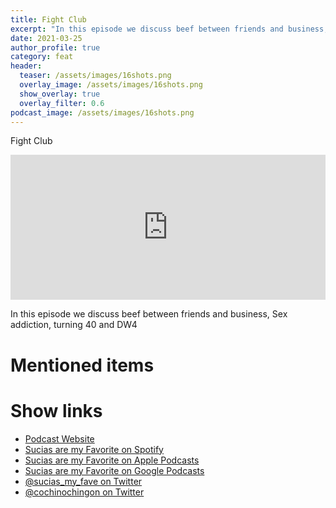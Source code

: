 ```yaml
---
title: Fight Club
excerpt: "In this episode we discuss beef between friends and business, Sex addiction, turning 40 and DW4"
date: 2021-03-25
author_profile: true
category: feat
header:
  teaser: /assets/images/16shots.png
  overlay_image: /assets/images/16shots.png
  show_overlay: true
  overlay_filter: 0.6
podcast_image: /assets/images/16shots.png
---
```


Fight Club

<iframe src="https://open.spotify.com/embed-podcast/episode/7MVLZ2FoIifFtr9tePj9nG" width="100%" height="232" frameborder="0" allowtransparency="true" allow="encrypted-media"></iframe>

In this episode we discuss beef between friends and business, Sex addiction, turning 40 and DW4

# Mentioned items



# Show links

* <i class=fas fa-link></i> [Podcast Website](https://cochinochingon.com)
* <i class=fab fa-spotify></i> [Sucias are my Favorite on Spotify](https://open.spotify.com/show/3XjoipCU3QzeIaQAAQpBdW)
* <i class=fas fa-podcast></i> [Sucias are my Favorite on Apple Podcasts](https://podcasts.apple.com/us/podcast/sucias-are-my-favorite/id1548173787)
* <i class=fab fa-google-play></i> [Sucias are my Favorite on Google Podcasts](https://podcasts.google.com/feed/aHR0cHM6Ly9hbmNob3IuZm0vcy80MjI0YzYzYy9wb2RjYXN0L3Jzcw==)
* <i class=fab fa-twitter></i> [@sucias_my_fave on Twitter](https://twitter.com/sucias_my_fave)
* <i class=fab fa-twitter></i> [@cochinochingon on Twitter](https://twitter.com/cochinochingon)
